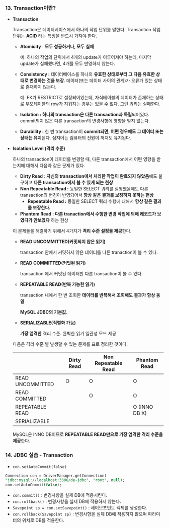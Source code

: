 ### 13. Transaction이란?

- **Transaction**
    
    Transaction은 데이터베이스에서 하나의 작업 단위를 말한다.
    Transaction 작업 단위는 **ACID** 라는 특징을 반드시 가져야 한다.
    
    - **Atomicity** : **모두 성공하거나, 모두 실패**
        
        예: 하나의 작업의 단위에서 4개의 update가 이루어져야 하는데, 마지막 update가 실패했다면, 4개를 모두 반영하지 않는다.
        
    - **Consistency :** 데이터베이스를 하나의 **유효한 상태로부터 그 다음 유효한 상태로 변경하는 것을 보장**. 데이터(또는 데이터 사이의 관계)가 오류가 있는 상태로 존재하지 않는다.
        
        예: FK가 RESTRICT로 설정되어있는데, 자식테이블의 데이터가 존재하는 상태로 부모테이블의 row가 지워지는 경우는 있을 수 없다. 그런 쿼리는 실패한다.
        
    - **Isolation : 하나의 transaction은 다른 transaction과 독립**되어있다. commit되지 않은 다른 transaction의 변경사항에 영향을 받지 않는다.
    - **Durability :** 한 번 transaction이 **commit되면, 어떤 경우에도 그 데이터 또는 상태는 유지**된다. 심지어는 컴퓨터의 전원이 꺼져도 유지된다.
- **Isolation Level (격리 수준)**
    
    하나의 transaction이 데이터를 변경할 때, 다른 transaction에서 어떤 영향을 받는지에 대해서 다음과 같은 문제가 있다.
    
    - **Dirty Read** : **자신의 transaction에서 처리한 작업이 완료되지 않았음**에도 불구하고 **다른 transaction에서 볼 수 있게 되는 현상**
    - **Non Repeatable Read :** 동일한 SELECT 쿼리를 실행했음에도 다른 transaction의 변경이 반영되어서 **항상 같은 결과를 보장하지 못하는 현상**
        - **Repeatable Read :** 동일한 SELECT 쿼리 수행에 대해서 **항상 같은 결과를 보장한다.**
    - **Phantom Read : 다른 tranaction에서 수행한 변경 작업에 의해 레코드가 보였다가 안보였다** 하는 현상
    
    이 문제들을 해결하기 위해서 4가지가 **격리 수준 설정을 제공**한다.
    
    - **READ UNCOMMITTED(커밋되지 않은 읽기)**
        
        transaction 안에서 커밋하지 않은 데이터를 다른 tranaction이 볼 수 있다.
        
    - **READ COMMITTED(커밋된 읽기)**
        
        transaction 에서 커밋된 데이터만 다른 transaction이 볼 수 있다.
        
    - **REPEATABLE READ(반복 가능한 읽기)**
        
        transaction 내에서 한 번 조회한 **데이터를 반복해서 조회해도 결과가 항상 동일**
        
        **MySQL JDBC의 기본값.**
        
    - **SERIALIZABLE(직렬화 가능)**
        
        **가장 엄격한** 격리 수준. 완벽한 읽기 일관성 모드 제공
        
    
    다음은 격리 수준 별 발생할 수 있는 문제를 표로 정리한 것이다.
    
    |  | Dirty Read | Non Repeatable Read | Phantom Read |
    | --- | --- | --- | --- |
    | READ UNCOMMITTED | O | O | O |
    | READ COMMITTED |  | O | O |
    | REPEATABLE READ |  |  | O (INNO DB X) |
    | SERIALIZABLE |  |  |  |
    
    MySQL은 INNO DB이므로 **REPEATABLE READ만으로 가장 엄격한 격리 수준을 제공**한다.
    

### 14. JDBC 실습 - Transaction

- `con.setAutoCommit(false)`

```sql
Connection con = DriverManager.getConnection(
"jdbc:mysql://localhost:3306/de-jdbc", "root", null);
con.setAutoCommit(false);
```

- `con.commit()` : 변경사항을 실제 DB에 적용시킨다.
- `con.rollback()` : 변경사항을 실제 DB에 적용하지 않는다.
- `Savepoint sp = con.setSavepoint()` : 세이브포인트 객체를 생성한다.
- `con.rollback(Savepoint sp)` : 변경사항을 실제 DB에 적용하지 않으며 파라미터의 위치로 DB를 적용한다.